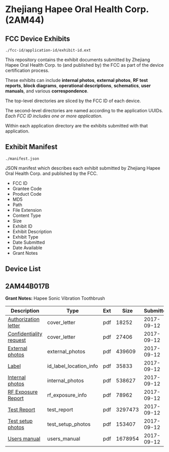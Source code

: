 # Zhejiang Hapee Oral Health Corp. (2AM44)
## FCC Device Exhibits

```
./fcc-id/application-id/exhibit-id.ext
```

This repository contains the exhibit documents submitted by Zhejiang Hapee Oral Health Corp. to (and published by) the FCC as part of the device certification process.

These exhibits can include **internal photos**, **external photos**, **RF test reports**, **block diagrams**, **operational descriptions**, **schematics**, **user manuals**, and various **correspondence**.

The top-level directories are sliced by the FCC ID of each device.

The second-level directories are named according to the application UUIDs. *Each FCC ID includes one or more application.*

Within each application directory are the exhibits submitted with that application. 

## Exhibit Manifest

```
./manifest.json
```

JSON manifest which describes each exhibit submitted by Zhejiang Hapee Oral Health Corp. and published by the FCC.

- FCC ID
- Grantee Code
- Product Code
- MD5
- Path
- File Extension
- Content Type
- Size
- Exhibit ID
- Exhibit Description
- Exhibit Type
- Date Submitted
- Date Available
- Grant Notes

## Device List
## 2AM44B017B
**Grant Notes:** Hapee Sonic Vibration Toothbrush

| Description | Type | Ext | Size | Submitted | Available |
| ----------- | ---- | --- | ---- | --------- | --------- |
| [Authorization letter](2AM44B017B/879e9710148c4d370bee4250a66b500a/3557317.pdf) | cover_letter | pdf | 18252 | 2017-09-12 | 2017-09-12 |
| [Confidentiality request](2AM44B017B/879e9710148c4d370bee4250a66b500a/3557318.pdf) | cover_letter | pdf | 27406 | 2017-09-12 | 2017-09-12 |
| [External photos](2AM44B017B/879e9710148c4d370bee4250a66b500a/3557310.pdf) | external_photos | pdf | 439609 | 2017-09-12 | 2017-09-12 |
| [Label](2AM44B017B/879e9710148c4d370bee4250a66b500a/3557314.pdf) | id_label_location_info | pdf | 35833 | 2017-09-12 | 2017-09-12 |
| [Internal photos](2AM44B017B/879e9710148c4d370bee4250a66b500a/3557311.pdf) | internal_photos | pdf | 538627 | 2017-09-12 | 2017-09-12 |
| [RF Exposure Report](2AM44B017B/879e9710148c4d370bee4250a66b500a/3557316.pdf) | rf_exposure_info | pdf | 78962 | 2017-09-12 | 2017-09-12 |
| [Test Report](2AM44B017B/879e9710148c4d370bee4250a66b500a/3557315.pdf) | test_report | pdf | 3297473 | 2017-09-12 | 2017-09-12 |
| [Test setup photos](2AM44B017B/879e9710148c4d370bee4250a66b500a/3557312.pdf) | test_setup_photos | pdf | 153407 | 2017-09-12 | 2017-09-12 |
| [Users manual](2AM44B017B/879e9710148c4d370bee4250a66b500a/3557313.pdf) | users_manual | pdf | 1678954 | 2017-09-12 | 2017-09-12 |
